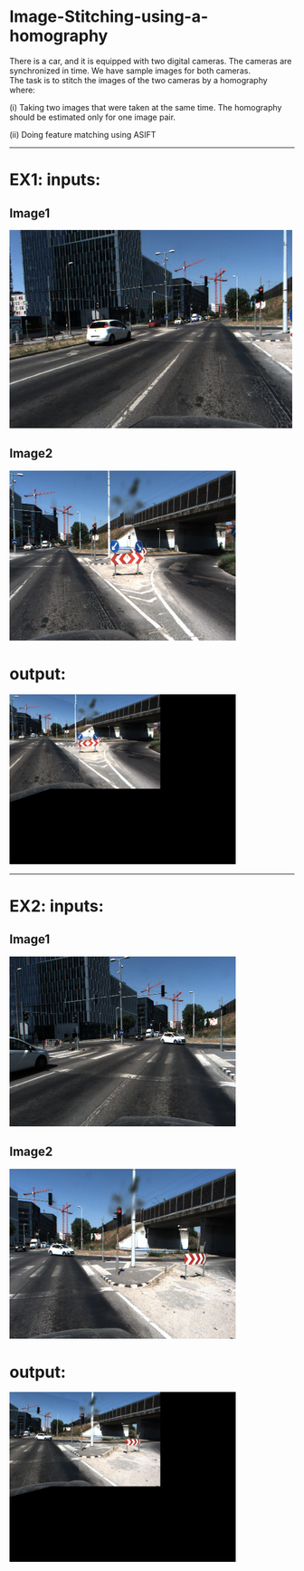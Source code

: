 # Image-Stitching-using-a-homography

There is a car, and it is equipped with two digital cameras. The cameras are synchronized in time. We have sample images for both cameras.  
The task is to stitch the images of the two cameras by a homography where: 

 (i) Taking two images that were taken at the same time. The homography should be estimated only for one image pair. 

 (ii) Doing feature matching using ASIFT 

---

# EX1: inputs:
## Image1 
<img src="https://github.com/AhmadEsmail/Image-Stitching-using-a-homography/blob/main/pair1/m2.jpg" alt="Project Logo" width="500" height="350">

## Image2
<img src="https://github.com/AhmadEsmail/Image-Stitching-using-a-homography/blob/main/pair1/s2.jpg" alt="Project Logo" width="400" height="300">

# output:
<img src="https://github.com/AhmadEsmail/Image-Stitching-using-a-homography/blob/main/pair1/out2_14.3.jpg" alt="Project Logo" width="400" height="300">

---

# EX2: inputs:
## Image1 
<img src="https://github.com/AhmadEsmail/Image-Stitching-using-a-homography/blob/main/pair2/m8.jpg" alt="Project Logo" width="400" height="300">

## Image2
<img src="https://github.com/AhmadEsmail/Image-Stitching-using-a-homography/blob/main/pair2/s8.jpg" alt="Project Logo" width="400" height="300">

# output:
<img src="https://github.com/AhmadEsmail/Image-Stitching-using-a-homography/blob/main/pair2/out8_14.jpg" alt="Project Logo" width="400" height="300">
